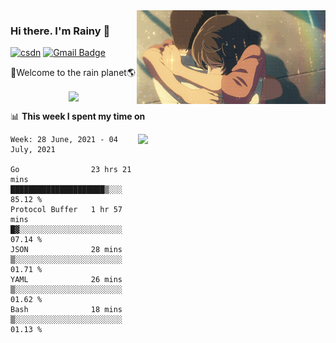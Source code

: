 <img  align='right' height="150" src="https://github.com/LikeRainDay/LikeRainDay/blob/master/pic/img_rain_1.gif?raw=true">



### Hi there. I'm Rainy :lemon:

[![csdn](https://img.shields.io/badge/-csdn-c14438?style=flat-square&logo=c&logoColor=white)](https://blog.csdn.net/qq_15807167)
[![Gmail Badge](https://img.shields.io/badge/-gmail-c14438?style=flat-square&logo=Gmail&logoColor=white&link=mailto:houshuai0816@gmail.com)](mailto:houshuai0816@gmail.com)

🚀Welcome to the rain planet🌎

<center>
<img align='center'  src="https://source.unsplash.com/random/1200x600">
</center>

📊 **This week I spent my time on**

<img align='right'   width="300" src="https://github-readme-stats.vercel.app/api?username=LikeRainDay&show_icons=true&title_color=fff&icon_color=79ff97&text_color=9f9f9f&bg_color=151515">

<!--START_SECTION:waka-->
```text
Week: 28 June, 2021 - 04 July, 2021

Go                23 hrs 21 mins  █████████████████████▒░░░   85.12 % 
Protocol Buffer   1 hr 57 mins    █▓░░░░░░░░░░░░░░░░░░░░░░░   07.14 % 
JSON              28 mins         ▒░░░░░░░░░░░░░░░░░░░░░░░░   01.71 % 
YAML              26 mins         ▒░░░░░░░░░░░░░░░░░░░░░░░░   01.62 % 
Bash              18 mins         ▒░░░░░░░░░░░░░░░░░░░░░░░░   01.13 % 
```
<!--END_SECTION:waka-->
